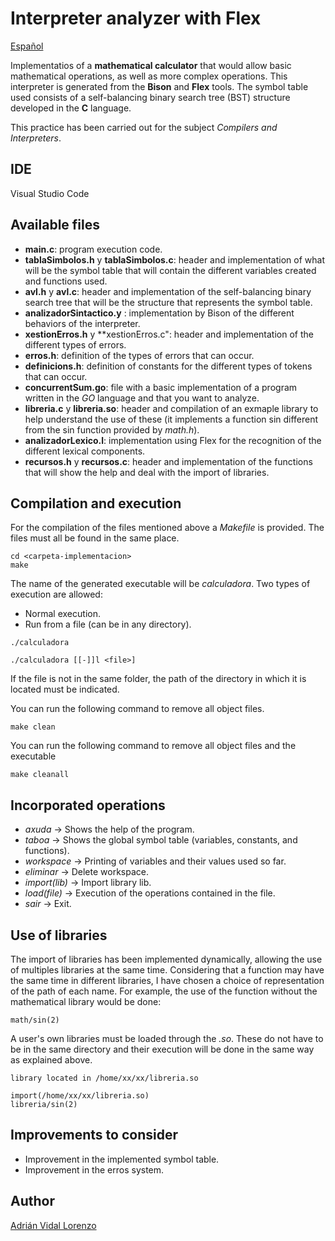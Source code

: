 # Interpreter analyzer with Flex

[Español](README.md)

Implementatios of a **mathematical calculator** that would allow basic mathematical operations, as well as more complex operations. This interpreter is generated from the **Bison** and **Flex** tools. The symbol table used consists of a self-balancing binary search tree (BST) structure developed in the **C** language.

This practice has been carried out for the subject *Compilers and Interpreters*.

## IDE
Visual Studio Code

## Available files
- **main.c**: program execution code.
- **tablaSimbolos.h** y **tablaSimbolos.c**: header and implementation of what will be the symbol table that will contain the different variables created and functions used.
- **avl.h** y **avl.c**: header and implementation of the self-balancing binary search tree that will be the structure that represents the symbol table.
- **analizadorSintactico.y** : implementation by Bison of the different behaviors of the interpreter.
- **xestionErros.h** y **xestionErros.c": header and implementation of the different types of errors.
- **erros.h**: definition of the types of errors that can occur.
- **definicions.h**: definition of constants for the different types of tokens that can occur.
- **concurrentSum.go**: file with a basic implementation of a program written in the *GO* language and that you want to analyze.
- **libreria.c** y **libreria.so**: header and compilation of an exmaple library to help understand the use of these (it implements a function sin different from the sin function provided by *math.h*).
- **analizadorLexico.l**: implementation using Flex for the recognition of the different lexical components.
- **recursos.h** y **recursos.c**: header and implementation of the functions that will show the help and deal with the import of libraries.

## Compilation and execution
For the compilation of the files mentioned above a *Makefile* is provided. The files must all be found in the same place.

```
cd <carpeta-implementacion>
make
```

The name of the generated executable will be *calculadora*. Two types of execution are allowed:

- Normal execution.
- Run from a file (can be in any directory).

```
./calculadora

./calculadora [[-]]l <file>]
```

If the file is not in the same folder, the path of the directory in which it is located must be indicated.

You can run the following command to remove all object files.

```
make clean
```

You can run the following command to remove all object files and the executable

```
make cleanall
```
## Incorporated operations
- *axuda* -> Shows the help of the program.
- *taboa* -> Shows the global symbol table (variables, constants, and functions).
- *workspace* -> Printing of variables and their values used so far.
- *eliminar* -> Delete workspace.
- *import(lib)* -> Import library lib.
- *load(file)* -> Execution of the operations contained in the file.
- *sair* -> Exit.


## Use of libraries
The import of libraries has been implemented dynamically, allowing the use of multiples libraries at the same time. Considering that a function may have the same time in different libraries, I have chosen a choice of representation of the path of each name. For example, the use of the function without the mathematical library would be done:

```
math/sin(2)
```


A user's own libraries must be loaded through the *.so*. These do not have to be in the same directory and their execution will be done in the same way as explained above.

 ```
library located in /home/xx/xx/libreria.so
```

```
import(/home/xx/xx/libreria.so)
libreria/sin(2)
```


## Improvements to consider
- Improvement in the implemented symbol table.
- Improvement in the erros system.

## Author

[Adrián Vidal Lorenzo](https://github.com/adrianvidal2)
